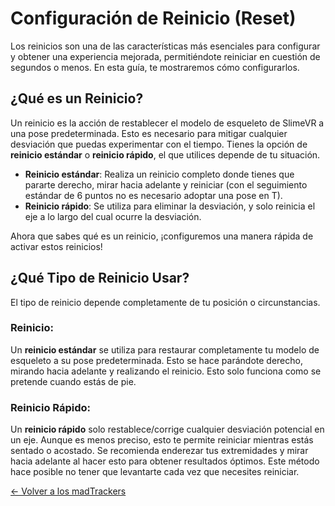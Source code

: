 # Configuración de Reinicio (Reset)

Los reinicios son una de las características más esenciales para configurar y obtener una experiencia mejorada, permitiéndote reiniciar en cuestión de segundos o menos. En esta guía, te mostraremos cómo configurarlos.

## ¿Qué es un Reinicio?

Un reinicio es la acción de restablecer el modelo de esqueleto de SlimeVR a una pose predeterminada. Esto es necesario para mitigar cualquier desviación que puedas experimentar con el tiempo. Tienes la opción de **reinicio estándar** o **reinicio rápido**, el que utilices depende de tu situación.

- **Reinicio estándar**: Realiza un reinicio completo donde tienes que pararte derecho, mirar hacia adelante y reiniciar (con el seguimiento estándar de 6 puntos no es necesario adoptar una pose en T).
- **Reinicio rápido**: Se utiliza para eliminar la desviación, y solo reinicia el eje a lo largo del cual ocurre la desviación.

Ahora que sabes qué es un reinicio, ¡configuremos una manera rápida de activar estos reinicios!

## ¿Qué Tipo de Reinicio Usar?

El tipo de reinicio depende completamente de tu posición o circunstancias.

### Reinicio:

Un **reinicio estándar** se utiliza para restaurar completamente tu modelo de esqueleto a su pose predeterminada. Esto se hace parándote derecho, mirando hacia adelante y realizando el reinicio. Esto solo funciona como se pretende cuando estás de pie.

### Reinicio Rápido:

Un **reinicio rápido** solo restablece/corrige cualquier desviación potencial en un eje. Aunque es menos preciso, esto te permite reiniciar mientras estás sentado o acostado. Se recomienda enderezar tus extremidades y mirar hacia adelante al hacer esto para obtener resultados óptimos. Este método hace posible no tener que levantarte cada vez que necesites reiniciar.

[← Volver a los madTrackers](../madTrackers%20d7f09ef5cfec4b69b2be9524e493e13d.md)